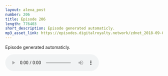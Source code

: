 ```yaml
---
layout: alexa_post
number: 206
title: Episode 206
length: 776403
short_description: Episode generated automaticly.
mp3_asset_link: https://episodes.digitalroyalty.network/zdnet_2018-09-05_01-00-03.mp3
---
```


Episode generated automaticly.

<audio controls>
    <source src="{{ page.mp3_asset_link }}" type="audio/mpeg">
</audio>